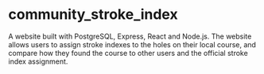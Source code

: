 # community_stroke_index
A website built with PostgreSQL, Express, React and Node.js. The website allows users to assign stroke indexes to the holes on their local course, and compare how they found the course to other users and the official stroke index assignment.
